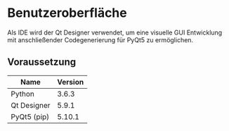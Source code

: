 # Benutzeroberfläche
Als IDE wird der Qt Designer verwendet, um eine visuelle GUI Entwicklung mit anschließender Codegenerierung für PyQt5 zu ermöglichen.

## Voraussetzung

Name         | Version
------------ | -------------
Python	     | 3.6.3
Qt Designer  | 5.9.1
PyQt5 (pip)  | 5.10.1

